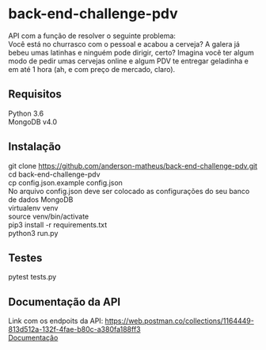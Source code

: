 # back-end-challenge-pdv
API com a função de resolver o seguinte problema:<br />
Você está no churrasco com o pessoal e acabou a cerveja? A galera já bebeu umas latinhas e ninguém pode dirigir, certo? Imagina você ter algum modo de pedir umas cervejas online e algum PDV te entregar geladinha e em até 1 hora (ah, e com preço de mercado, claro).

## Requisitos
Python 3.6<br />
MongoDB v4.0<br />

## Instalação
git clone https://github.com/anderson-matheus/back-end-challenge-pdv.git<br />
cd back-end-challenge-pdv<br />
cp config.json.example config.json<br />
No arquivo config.json deve ser colocado as configurações do seu banco de dados MongoDB<br />
virtualenv venv<br />
source venv/bin/activate<br />
pip3 install -r requirements.txt<br />
python3 run.py<br />

## Testes
pytest tests.py

## Documentação da API
Link com os endpoits da API: https://web.postman.co/collections/1164449-813d512a-132f-4fae-b80c-a380fa188ff3<br />
<a href="https://web.postman.co/collections/1164449-813d512a-132f-4fae-b80c-a380fa188ff3" target="_blank">Documentação</a>
